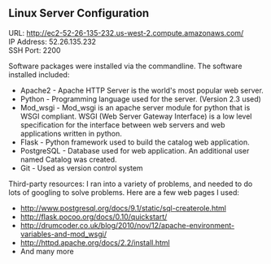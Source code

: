 ## Linux Server Configuration

URL: http://ec2-52-26-135-232.us-west-2.compute.amazonaws.com/ <br>
IP Address: 52.26.135.232 <br>
SSH Port: 2200 <br>

Software packages were installed via the commandline. 
The software installed included: 
- Apache2 - Apache HTTP Server is the world's most popular web server. 
- Python - Programming language used for the server. (Version 2.3 used)
- Mod_wsgi - Mod_wsgi is an apache server module for python that is WSGI compliant. WSGI (Web Server Gateway Interface) is a low level specification for the interface between web servers and web applications written in python. 
- Flask - Python framework used to build the catalog web application. 
- PostgreSQL - Database used for web application. An additional user named Catalog was created. 
- Git - Used as version control system



Third-party resources: 
I ran into a variety of problems, and needed to do lots of googling to solve problems. Here are a few web pages I used: 
 - http://www.postgresql.org/docs/9.1/static/sql-createrole.html
 - http://flask.pocoo.org/docs/0.10/quickstart/
 - http://drumcoder.co.uk/blog/2010/nov/12/apache-environment-variables-and-mod_wsgi/
 - http://httpd.apache.org/docs/2.2/install.html
 - And many more

